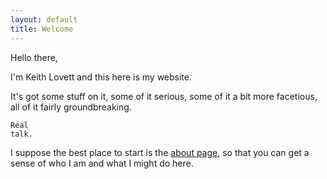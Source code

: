 ```yaml
---
layout: default
title: Welcome
---
```


<link rel="stylesheet" type="text/css"  href="/keiths-site/css/main.css">

Hello there,

I'm Keith Lovett and this here is my website.

It's got some stuff on it, some of it serious, some of it a bit more facetious, all of it fairly groundbreaking. <pre><code>Real talk.</code></pre>

I suppose the best place to start is the [about page](https://kdlovett.github.io/keiths-site/about/), so that you can get a sense of who I am and what I might do here.
